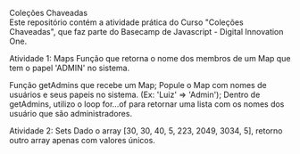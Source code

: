 Coleções Chaveadas<br />
Este repositório contém a atividade prática do Curso "Coleções Chaveadas", que faz parte do Basecamp de Javascript - Digital Innovation One.

Atividade 1: Maps
Função que retorna o nome dos membros de um Map que tem o papel 'ADMIN' no sistema.

Função getAdmins que recebe um Map;
Popule o Map com nomes de usuários e seus papeis no sistema. (Ex: 'Luiz' => 'Admin');
Dentro de getAdmins, utilizo o loop for...of para retornar uma lista com os nomes dos usuário que são administradores.


Atividade 2: Sets
Dado o array [30, 30, 40, 5, 223, 2049, 3034, 5], retorno outro array apenas com valores únicos.
